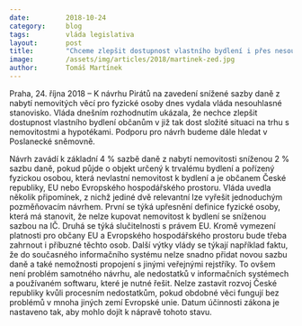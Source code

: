 ```yaml
---
date:         2018-10-24
category:     blog
tags:         vláda legislativa
layout:       post
title:        "Chceme zlepšit dostupnost vlastního bydlení i přes nesouhlas vlády"
image:        /assets/img/articles/2018/martinek-zed.jpg
author:       Tomáš Martínek
---
```



Praha, 24. října 2018 – K návrhu Pirátů na zavedení snížené sazby daně z nabytí nemovitých věcí pro fyzické osoby dnes vydala vláda nesouhlasné stanovisko. Vláda dnešním rozhodnutím ukázala, že nechce zlepšit dostupnost vlastního bydlení občanům v již tak dost složité situaci na trhu s nemovitostmi a hypotékami. Podporu pro návrh budeme dále hledat v Poslanecké sněmovně. 

Návrh zavádí k základní 4 % sazbě daně z nabytí nemovitosti sníženou 2 % sazbu daně, pokud půjde o objekt určený k trvalému bydlení a pořízený fyzickou osobou, která nevlastní nemovitost k bydlení a je občanem České republiky, EU nebo Evropského hospodářského prostoru. Vláda uvedla několik připomínek, z nichž jediné dvě relevantní lze vyřešit jednoduchým pozměňovacím návrhem. První se týká upřesnění definice fyzické osoby, která má stanovit, že nelze kupovat nemovitost k bydlení se sníženou sazbou na IČ. Druhá se týká slučitelnosti s právem EU. Kromě vymezení platnosti pro občany EU a Evropského hospodářského prostoru bude třeba zahrnout i příbuzné těchto osob. Další výtky vlády se týkají například faktu, že do současného informačního systému nelze snadno přidat novou sazbu daně a také nemožnosti propojení s jinými veřejnými rejstříky. To ovšem není problém samotného návrhu, ale nedostatků v informačních systémech a používaném softwaru, které je nutné řešit. Nelze zastavit rozvoj České republiky kvůli procesním nedostatkům, pokud obdobné věci fungují bez problémů v mnoha jiných zemí Evropské unie. Datum účinnosti zákona je nastaveno tak, aby mohlo dojít k nápravě tohoto stavu.
